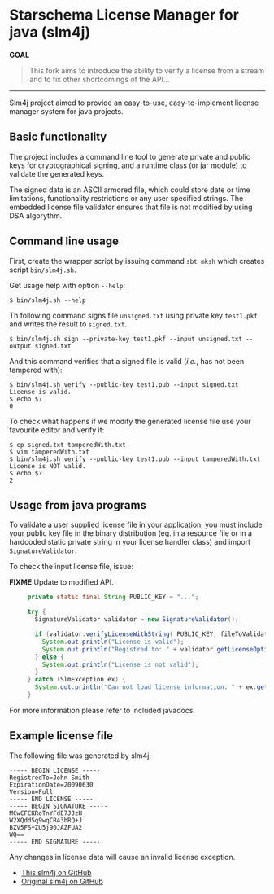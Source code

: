Starschema License Manager for java (slm4j)
=========

**GOAL**
> This fork aims to introduce the ability to verify a license
> from a stream and to fix other shortcomings of the API...

---

Slm4j project aimed to provide an easy-to-use, easy-to-implement license
manager system for java projects.

Basic functionality
-------------------

The project includes a command line tool to generate private and public
keys for cryptographical signing, and a runtime class (or jar module) to
validate the generated keys.

The signed data is an ASCII armored file, which could store date or time
limitations, functionality restrictions or any user specified strings.
The embedded license file validator ensures that file is not modified by
using DSA algorythm.


Command line usage
------------------

First, create the wrapper script by issuing command `sbt mksh` which creates
script `bin/slm4j.sh`.

Get usage help with option `--help`:

    $ bin/slm4j.sh --help

Th following command signs file `unsigned.txt` using private key `test1.pkf`
and writes the result to `signed.txt`.

    $ bin/slm4j.sh sign --private-key test1.pkf --input unsigned.txt --output signed.txt

And this command verifies that a signed file is valid (*i.e.*, has not been
tampered with):

    $ bin/slm4j.sh verify --public-key test1.pub --input signed.txt
    License is valid.
    $ echo $?
    0

To check what happens if we modify the generated license file use your favourite
editor and verify it:

    $ cp signed.txt tamperedWith.txt
    $ vim tamperedWith.txt
    $ bin/slm4j.sh verify --public-key test1.pub --input tamperedWith.txt
    License is NOT valid.
    $ echo $?
    2

Usage from java programs
------------------------

To validate a user supplied license file in your application, you must include
your public key file in the binary distribution (eg. in a resource file or in
a hardcoded static private string in your license handler class) and import
`SignatureValidator`.

To check the input license file, issue:

**FIXME** Update to modified API.

```java
     private static final String PUBLIC_KEY = "...";

     try {
       SignatureValidator validator = new SignatureValidator();

       if (validator.verifyLicenseWithString( PUBLIC_KEY, fileToValidate))
         System.out.println("License is valid");
         System.out.println("Registred to: " + validator.getLicenseOptions().get("RegistredTo") );
       } else {
         System.out.println("License is not valid");
       }
     } catch (SlmException ex) {
       System.out.println("Can not load license information: " + ex.getMessage() );
     }
```

For more information please refer to included javadocs.

Example license file
--------------------

The following file was generated by slm4j:

    ----- BEGIN LICENSE -----
    RegistredTo=John Smith
    ExpirationDate=20090630
    Version=Full
    ----- END LICENSE -----
    ----- BEGIN SIGNATURE -----
    MCwCFCKRoTnYFdE7JJzH
    W2XQddSq9wqCR43hRQ+J
    BZV5FS+ZU5j90JAZFUA2
    WQ==
    ----- END SIGNATURE -----

Any changes in license data will cause an invalid license exception.

  * [This slm4j on GitHub](https://github.com/damiencollard/slm4j)
  * [Original slm4j on GitHub](http://github.com/starschema/slm4j/)
